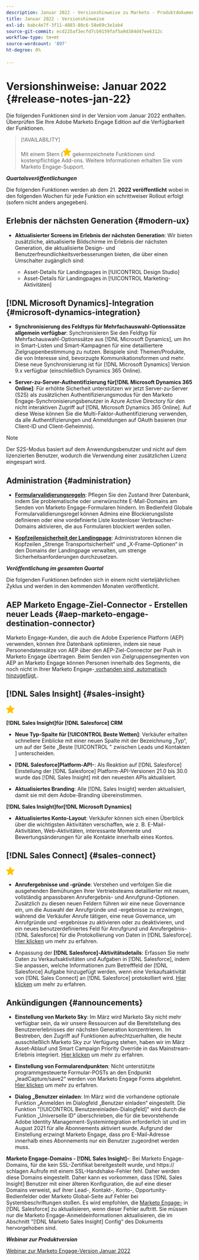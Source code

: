 ```yaml
---
description: Januar 2022 - Versionshinweise zu Marketo - Produktdokumentation
title: Januar 2022 - Versionshinweise
exl-id: babc4e7f-3f11-4883-80c6-58e69c3e1ab4
source-git-commit: ecd225af3ecfd7cb9159faf5a9d384d47ee6312c
workflow-type: tm+mt
source-wordcount: '897'
ht-degree: 0%

---
```


# Versionshinweise: Januar 2022 {#release-notes-jan-22}

Die folgenden Funktionen sind in der Version vom Januar 2022 enthalten. Überprüfen Sie Ihre Adobe Marketo Engage Edition auf die Verfügbarkeit der Funktionen.

>[!AVAILABILITY]
>
>Mit einem Stern (![star](assets/yellow-star.png) gekennzeichnete Funktionen sind kostenpflichtige Add-ons. Weitere Informationen erhalten Sie vom Marketo Engage-Support.

**_Quartalsveröffentlichungen_**

Die folgenden Funktionen werden ab dem 21. **2022 veröffentlicht** wobei in den folgenden Wochen für jede Funktion ein schrittweiser Rollout erfolgt (sofern nicht anders angegeben).

## Erlebnis der nächsten Generation {#modern-ux}

* **Aktualisierter Screens im Erlebnis der nächsten Generation**: Wir bieten zusätzliche, aktualisierte Bildschirme im Erlebnis der nächsten Generation, die aktualisierte Design- und Benutzerfreundlichkeitsverbesserungen bieten, die über einen Umschalter zugänglich sind:

   * Asset-Details für Landingpages in [!UICONTROL Design Studio]
   * Asset-Details für Landingpages in [!UICONTROL Marketing-Aktivitäten]

## [!DNL Microsoft Dynamics]-Integration {#microsoft-dynamics-integration}

* **Synchronisierung des Feldtyps für Mehrfachauswahl-Optionssätze allgemein verfügbar**: Synchronisieren Sie den Feldtyp für Mehrfachauswahl-Optionssätze aus [!DNL Microsoft Dynamics], um ihn in Smart-Listen und Smart-Kampagnen für eine detailliertere Zielgruppenbestimmung zu nutzen. Beispiele sind: Themen/Produkte, die von Interesse sind, bevorzugte Kommunikationsformen und mehr. Diese neue Synchronisierung ist für [!DNL Microsoft Dynamics] Version 9.x verfügbar (einschließlich Dynamics 365 Online).

* **Server-zu-Server-Authentifizierung für[!DNL Microsoft Dynamics 365 Online]**: Für erhöhte Sicherheit unterstützen wir jetzt Server-zu-Server (S2S) als zusätzlichen Authentifizierungsmodus für den Marketo Engage-Synchronisierungsbenutzer in Azure Active Directory für den nicht interaktiven Zugriff auf [!DNL Microsoft Dynamics 365 Online]. Auf diese Weise können Sie die Multi-Faktor-Authentifizierung verwenden, da alle Authentifizierungen und Anmeldungen auf OAuth basieren (nur Client-ID und Client-Geheimnis).

>[!NOTE]
>
>Der S2S-Modus basiert auf dem Anwendungsbenutzer und nicht auf dem lizenzierten Benutzer, wodurch die Verwendung einer zusätzlichen Lizenz eingespart wird.

## Administration {#administration}

* **[Formularvalidierungsregeln](/help/marketo/product-docs/administration/settings/global-form-validation-rules.md)**: Pflegen Sie den Zustand Ihrer Datenbank, indem Sie problematische oder unerwünschte E-Mail-Domains am Senden von Marketo Engage-Formularen hindern. Im Bedienfeld Globale Formularvalidierungsregel können Admins eine Blockierungsliste definieren oder eine vordefinierte Liste kostenloser Verbraucher-Domains aktivieren, die aus Formularen blockiert werden sollen.

* **[Kopfzeilensicherheit der Landingpage](/help/marketo/product-docs/administration/settings/landing-page-headers.md)**: Administratoren können die Kopfzeilen „Strenge Transportsicherheit“ und „X-Frame-Optionen“ in den Domains der Landingpage verwalten, um strenge Sicherheitsanforderungen durchzusetzen.

**_Veröffentlichung im gesamten Quartal_**

Die folgenden Funktionen befinden sich in einem nicht vierteljährlichen Zyklus und werden in den kommenden Monaten veröffentlicht.

## AEP Marketo Engage-Ziel-Connector - Erstellen neuer Leads {#aep-marketo-engage-destination-connector}

Marketo Engage-Kunden, die auch die Adobe Experience Platform (AEP) verwenden, können ihre Datenbank optimieren, indem sie neue Personendatensätze von AEP über den AEP-Ziel-Connector per Push in Marketo Engage übertragen. Beim Senden von Zielgruppensegmenten von AEP an Marketo Engage können Personen innerhalb des Segments, die noch nicht in Ihrer Marketo Engage-[ vorhanden sind, automatisch hinzugefügt ](/help/marketo/product-docs/core-marketo-concepts/smart-lists-and-static-lists/static-lists/push-an-adobe-experience-platform-segment-to-a-marketo-static-list.md).

## [!DNL Sales Insight] {#sales-insight}

![(Stern)](assets/yellow-star.png)

**[!DNL Sales Insight]für [!DNL Salesforce] CRM**

* **Neue Typ-Spalte für [!UICONTROL Beste Wetten]**: Verkäufer erhalten schnellere Einblicke mit einer neuen Spalte mit der Bezeichnung „Typ“, um auf der Seite „Beste [!UICONTROL &quot; zwischen Leads und Kontakten &#x200B;] unterscheiden.

* **[!DNL Salesforce]Platform-API-**: Als Reaktion auf [!DNL Salesforce] Einstellung der [!DNL Salesforce] Platform-API-Versionen 21.0 bis 30.0 wurde das [!DNL Sales Insight] mit den neuesten APIs aktualisiert.

* **Aktualisiertes Branding**: Alle [!DNL Sales Insight] werden aktualisiert, damit sie mit dem Adobe-Branding übereinstimmen.

**[!DNL Sales Insight]for[!DNL Microsoft Dynamics]**

* **Aktualisiertes Konto-Layout**: Verkäufer können sich einen Überblick über die wichtigsten Aktivitäten verschaffen, wie z. B. E-Mail-Aktivitäten, Web-Aktivitäten, interessante Momente und Bewertungsänderungen für alle Kontakte innerhalb eines Kontos.

## [!DNL Sales Connect] {#sales-connect}

![(Stern)](assets/yellow-star.png)

* **Anrufergebnisse und -gründe**: Verstehen und verfolgen Sie die ausgehenden Bemühungen Ihrer Vertriebsteams detaillierter mit neuen, vollständig anpassbaren Anrufergebnis- und Anrufgrund-Optionen. Zusätzlich zu diesen neuen Feldern führen wir eine neue Governance ein, um die Auswahl der Anrufgründe und -ergebnisse zu erzwingen, während die Verkäufer Anrufe tätigen, eine neue Governance, um Anrufgründe und -ergebnisse zu aktivieren oder zu deaktivieren, und ein neues benutzerdefiniertes Feld für Anrufgrund und Anrufergebnis-[!DNL Salesforce] für die Protokollierung von Daten in [!DNL Salesforce]. [Hier klicken](https://nation.marketo.com/t5/product-blogs/sales-connect-enhancements-to-call-outcomes-q1-22-release/ba-p/319812) um mehr zu erfahren.

* Anpassung der **[!DNL Salesforce]-Aktivitätsdetails**: Erfassen Sie mehr Daten zu Verkaufsaktivitäten und Aufgaben in [!DNL Salesforce], indem Sie anpassen, welche Informationen zum Betrefffeld der [!DNL Salesforce] Aufgabe hinzugefügt werden, wenn eine Verkaufsaktivität von [!DNL Sales Connect] an [!DNL Salesforce] protokolliert wird. [Hier klicken](https://nation.marketo.com/t5/product-blogs/sales-connect-enahncements-to-activity-logging-to-salesforce-q1/ba-p/319819) um mehr zu erfahren.

## Ankündigungen {#announcements}

* **Einstellung von Marketo Sky**: Im März wird Marketo Sky nicht mehr verfügbar sein, da wir unsere Ressourcen auf die Bereitstellung des Benutzererlebnisses der nächsten Generation konzentrieren. Im Bestreben, den Zugriff auf Funktionen aufrechtzuerhalten, die heute ausschließlich Marketo Sky zur Verfügung stehen, haben wir im März Asset-Ablauf und Smart Campaign Priority Override in das Mainstream-Erlebnis integriert. [Hier klicken](https://nation.marketo.com/t5/the-modern-ux/marketo-sky-deprecation-notice/ba-p/320115#M33) um mehr zu erfahren.

* **Einstellung von Formularendpunkten**: Nicht unterstützte programmgesteuerte Formular-POSTs an den Endpunkt „leadCapture/save2“ werden von Marketo Engage Forms abgelehnt. [Hier klicken](https://nation.marketo.com/t5/product-documents/updated-october-2021-upcoming-changes-to-the-marketo-engage-form/ta-p/306631) um mehr zu erfahren.

* **Dialog „Benutzer einladen**: Im März wird die vorhandene optionale Funktion „Anmelden im Dialogfeld „Benutzer einladen“ eingestellt. Die Funktion &quot;[!UICONTROL Benutzereinladen-Dialogfeld]&quot; wird durch die Funktion „Universelle ID“ überschrieben, die für die bevorstehende Adobe Identity Management-Systemintegration erforderlich ist und im August 2021 für alle Abonnements aktiviert wurde. Aufgrund der Einstellung erzwingt Marketo Engage, dass pro E-Mail-Adresse innerhalb eines Abonnements nur ein Benutzer zugeordnet werden muss.

**Marketo Engage-Domains - [!DNL Sales Insight]-**: Bei Marketo Engage-Domains, für die kein SSL-Zertifikat bereitgestellt wurde, und https:// schlagen Aufrufe mit einem SSL-Handshake-Fehler fehl. Daher werden diese Domains eingestellt. Daher kann es vorkommen, dass [!DNL Sales Insight] Benutzer mit einer älteren Konfiguration, die auf eine dieser Domains verweist, auf ihrer Lead-, Kontakt-, Konto-, Opportunity-Bedienfelder oder Marketo Global-Seite auf Fehler bei Systembeschriftungen stoßen. Es wird empfohlen, die [Marketo Engage-](/help/marketo/product-docs/marketo-sales-insight/msi-for-salesforce/configuration/configure-marketo-sales-insight-in-salesforce-enterprise-unlimited.md) in [!DNL Salesforce] zu aktualisieren, wenn dieser Fehler auftritt. Sie müssen nur die Marketo Engage-Anmeldeinformationen aktualisieren, die im Abschnitt &quot;[!DNL Marketo Sales Insight] Config“ des Dokuments hervorgehoben sind.

**_Webinar zur Produktversion_**

[Webinar zur Marketo Engage-Version Januar 2022](https://engage.marketo.com/2022_January_Release_Webinar_DemandPage.html)
